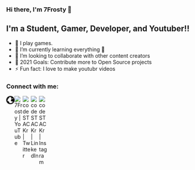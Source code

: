 ### Hi there, I'm 7Frosty  👋

## I'm a Student, Gamer, Developer, and Youtuber!!

- 🔭 I play games.
- 🌱 I’m currently learning everything 🤣
- 👯 I’m looking to collaborate with other content creators
- 🥅 2021 Goals: Contribute more to Open Source projects
- ⚡ Fun fact: I love to make youtubr videos

### Connect with me:

<img align="left" alt="7Frosty.github.io" width="22px" src="https://raw.githubusercontent.com/iconic/open-iconic/master/svg/globe.svg" />
<img align="left" alt="7Frosty | YouTube" width="22px" src="https://cdn.jsdelivr.net/npm/simple-icons@v3/icons/youtube.svg" />
<img align="left" alt="codeSTACKr | Twitter" width="22px" src="https://cdn.jsdelivr.net/npm/simple-icons@v3/icons/twitter.svg" />
<img align="left" alt="codeSTACKr | LinkedIn" width="22px" src="https://cdn.jsdelivr.net/npm/simple-icons@v3/icons/linkedin.svg" />
<img align="left" alt="codeSTACKr | Instagram" width="22px" src="https://cdn.jsdelivr.net/npm/simple-icons@v3/icons/instagram.svg" />
